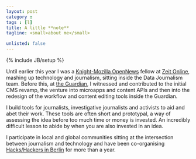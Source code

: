```yaml
---
layout: post
category :
tags : [l]
title: A little **note**
tagline: <small>about me</small>

unlisted: false
---
```

{% include JB/setup %}

Until earlier this year I was a [Knight-Mozilla OpenNews](http://opennews.org/fellowships/2013meet.html) fellow at [Zeit Online](http://www.zeit.de), mashing up technology and journalism, sitting inside the Data Journalism team. Before this, at [the Guardian](http://www.theguardian.com), I witnessed and contributed to the initial CMS revamp, the venture into microapps and content APIs and then into the redesign of the workflow and content editing tools inside the Guardian.

I build tools for journalists, investigative journalists and activists to aid and abet their work. These tools are often short and prototypal, a way of assessing the idea before too much time or money is invested. An incredibly difficult lesson to abide by when you are also invested in an idea.

I participate in local and global communities sitting at the intersection between journalism and technology and have been co-organising [Hacks/Hackers in Berlin](meetup.com/Hacks-Hackers-Berlin/) for more than a year.